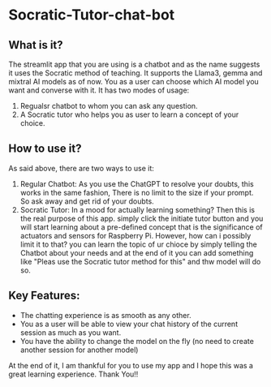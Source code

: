 # Socratic-Tutor-chat-bot
## What is it?
The streamlit app that you are using is a chatbot and as the name suggests it uses the Socratic method of teaching.
It supports the Llama3, gemma and mixtral AI models as of now. 
You as a user can choose which AI model you want and converse with it. 
It has two modes of usage:
1. Regualsr chatbot to whom you can ask any question.
2. A Socratic tutor who helps you as user to learn a concept of your choice.

## How to use it?
As said above, there are two ways to use it:
1. Regular Chatbot: As you use the ChatGPT to resolve your doubts, this works in the same fashion, 
                        There is no limit to the size if your prompt. So ask away and get rid of your doubts.
2. Socratic Tutor:  In a mood for actually learning something? Then this is the real purpose of this app.
                        simply click the initiate tutor button and you will start learning about a pre-defined concept
                        that is the significance of actuators and sensors for Raspberry Pi.
                        However, how can i possibly limit it to that?
                        you can learn the topic of ur chioce by simply telling the Chatbot about your needs
                        and at the end of it you can add something like "Pleas use the Socratic tutor method for this"
                        and thw model will do so.
    
## Key Features: 
* The chatting experience is as smooth as any other.
* You as a user will be able to view your chat history of the current session as much as you want.
* You have the ability to change the model on the fly (no need to create another session for another model)

At the end of it, I am thankful for you to use my app and I hope this was a great learning experience.
Thank You!! 
    
